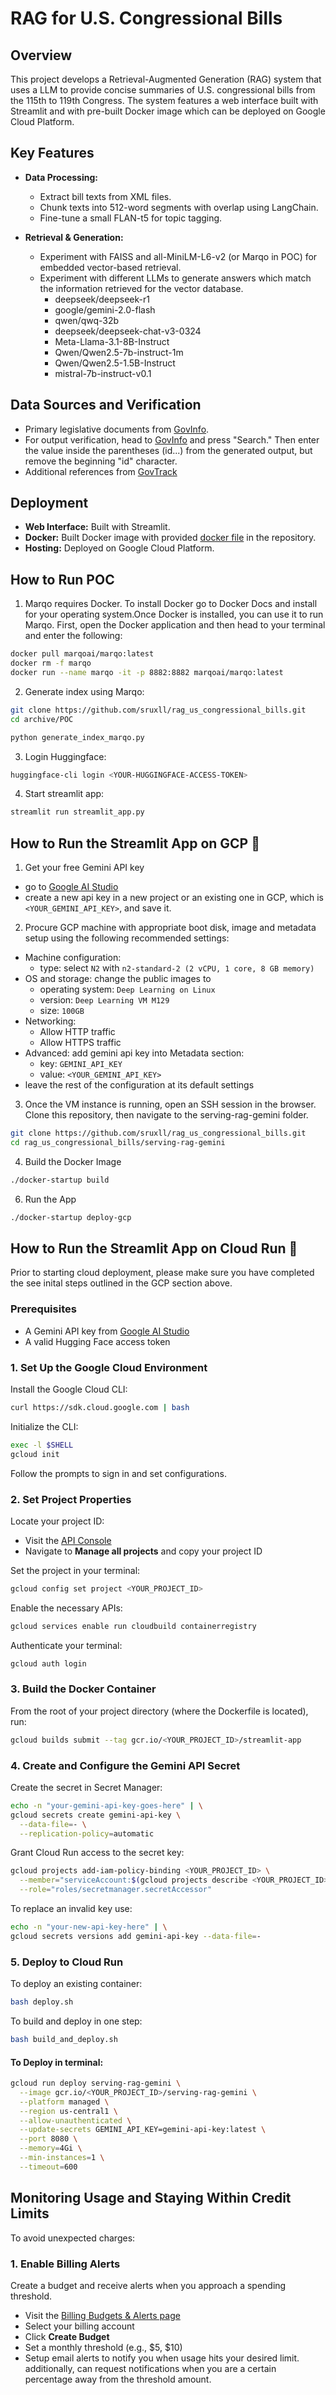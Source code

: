 # RAG for U.S. Congressional Bills

## Overview

This project develops a Retrieval-Augmented Generation (RAG) system that uses a LLM to provide concise summaries of U.S. congressional bills from the 115th to 119th Congress. The system features a web interface built with Streamlit and with pre-built Docker image which can be deployed on Google Cloud Platform.

## Key Features

- **Data Processing:**

  - Extract bill texts from XML files.
  - Chunk texts into 512-word segments with overlap using LangChain.
  - Fine-tune a small FLAN-t5 for topic tagging.

- **Retrieval & Generation:**
  - Experiment with FAISS and all-MiniLM-L6-v2 (or Marqo in POC) for embedded vector-based retrieval.
  - Experiment with different LLMs to generate answers which match the information retrieved for the vector database.
    - deepseek/deepseek-r1
    - google/gemini-2.0-flash
    - qwen/qwq-32b
    - deepseek/deepseek-chat-v3-0324
    - Meta-Llama-3.1-8B-Instruct
    - Qwen/Qwen2.5-7b-instruct-1m
    - Qwen/Qwen2.5-1.5B-Instruct
    - mistral-7b-instruct-v0.1

## Data Sources and Verification

- Primary legislative documents from [GovInfo](https://www.govinfo.gov/app/collection/BILLS).
- For output verification, head to [GovInfo](https://www.govinfo.gov/) and press "Search." Then enter the value inside the parentheses (id...) from the generated output, but remove the beginning "id" character. 
- Additional references from [GovTrack](https://www.govtrack.us/congress/bills/)

## Deployment

- **Web Interface:** Built with Streamlit.
- **Docker:** Built Docker image with provided [docker file](serving-rag-gemini/Dockerfile) in the repository.
- **Hosting:** Deployed on Google Cloud Platform.

## How to Run POC

1. Marqo requires Docker. To install Docker go to Docker Docs and install for your operating system.Once Docker is installed, you can use it to run Marqo. First, open the Docker application and then head to your terminal and enter the following:

```bash
docker pull marqoai/marqo:latest
docker rm -f marqo
docker run --name marqo -it -p 8882:8882 marqoai/marqo:latest
```

2. Generate index using Marqo:

```bash
git clone https://github.com/sruxll/rag_us_congressional_bills.git
cd archive/POC
```

```python
python generate_index_marqo.py
```

3. Login Huggingface:

```bash
huggingface-cli login <YOUR-HUGGINGFACE-ACCESS-TOKEN>
```

4. Start streamlit app:

```python
streamlit run streamlit_app.py
```

## How to Run the Streamlit App on GCP 🚀

1. Get your free Gemini API key

- go to [Google AI Studio](https://aistudio.google.com/)
- create a new api key in a new project or an existing one in GCP, which is `<YOUR_GEMINI_API_KEY>`, and save it.

2. Procure GCP machine with appropriate boot disk, image and metadata setup using the following recommended settings:

- Machine configuration:
  - type: select `N2` with `n2-standard-2 (2 vCPU, 1 core, 8 GB memory)`
- OS and storage: change the public images to
  - operating system: `Deep Learning on Linux`
  - version: `Deep Learning VM M129`
  - size: `100GB`
- Networking:
  - Allow HTTP traffic
  - Allow HTTPS traffic
- Advanced: add gemini api key into Metadata section:
  - key: `GEMINI_API_KEY`
  - value: `<YOUR_GEMINI_API_KEY>`
- leave the rest of the configuration at its default settings

3. Once the VM instance is running, open an SSH session in the browser. Clone this repository, then navigate to the serving-rag-gemini folder.

```bash
git clone https://github.com/sruxll/rag_us_congressional_bills.git
cd rag_us_congressional_bills/serving-rag-gemini
```

4. Build the Docker Image

```bash
./docker-startup build
```

6. Run the App

```bash
./docker-startup deploy-gcp
```
## How to Run the Streamlit App on Cloud Run 🚀

Prior to starting cloud deployment, please make sure you have completed the see inital steps outlined in the GCP section above.

### Prerequisites

- A Gemini API key from [Google AI Studio](https://aistudio.google.com/)
- A valid Hugging Face access token

### 1. Set Up the Google Cloud Environment

Install the Google Cloud CLI:
```bash
curl https://sdk.cloud.google.com | bash
```

Initialize the CLI:
```bash
exec -l $SHELL
gcloud init
```

Follow the prompts to sign in and set configurations.

### 2. Set Project Properties

Locate your project ID:

- Visit the [API Console](https://console.developers.google.com/)
- Navigate to **Manage all projects** and copy your project ID

Set the project in your terminal:
```bash
gcloud config set project <YOUR_PROJECT_ID>
```

Enable the necessary APIs:
```bash
gcloud services enable run cloudbuild containerregistry
```

Authenticate your terminal:
```bash
gcloud auth login
```

### 3. Build the Docker Container

From the root of your project directory (where the Dockerfile is located), run:
```bash
gcloud builds submit --tag gcr.io/<YOUR_PROJECT_ID>/streamlit-app
```

### 4. Create and Configure the Gemini API Secret

Create the secret in Secret Manager:
```bash
echo -n "your-gemini-api-key-goes-here" | \
gcloud secrets create gemini-api-key \
  --data-file=- \
  --replication-policy=automatic
```

Grant Cloud Run access to the secret key:
```bash
gcloud projects add-iam-policy-binding <YOUR_PROJECT_ID> \
  --member="serviceAccount:$(gcloud projects describe <YOUR_PROJECT_ID> --format='value(projectNumber)')-compute@developer.gserviceaccount.com" \
  --role="roles/secretmanager.secretAccessor"
```

To replace an invalid key use:
```bash
echo -n "your-new-api-key-here" | \
gcloud secrets versions add gemini-api-key --data-file=-
```

### 5. Deploy to Cloud Run

To deploy an existing container:
```bash
bash deploy.sh
```

To build and deploy in one step:
```bash
bash build_and_deploy.sh
```
#### To Deploy in terminal:
```bash
gcloud run deploy serving-rag-gemini \
  --image gcr.io/<YOUR_PROJECT_ID>/serving-rag-gemini \
  --platform managed \
  --region us-central1 \
  --allow-unauthenticated \
  --update-secrets GEMINI_API_KEY=gemini-api-key:latest \
  --port 8080 \
  --memory=4Gi \
  --min-instances=1 \
  --timeout=600
```

## Monitoring Usage and Staying Within Credit Limits

To avoid unexpected charges:

### 1. Enable Billing Alerts

Create a budget and receive alerts when you approach a spending threshold.

- Visit the [Billing Budgets & Alerts page](https://console.cloud.google.com/billing)
- Select your billing account
- Click **Create Budget**
- Set a monthly threshold (e.g., $5, $10)
- Setup email alerts to notify you when usage hits your desired limit. additionally, can request notifications when you are a certain percentage away from the threshold amount.
  
